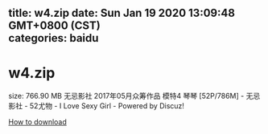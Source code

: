 
title: w4.zip
date: Sun Jan 19 2020 13:09:48 GMT+0800 (CST)    
categories: baidu
---

# w4.zip
size: 766.90 MB
 无忌影社 2017年05月众筹作品 模特4 琴琴 [52P/786M] - 无忌影社 - 52尤物 - I Love Sexy Girl - Powered by Discuz!
 

[How to download](https://bpcam.bemobtrk.com/go/2ceec3aa-1ca2-46d6-b9ff-aaa5c184517c?jno=61)